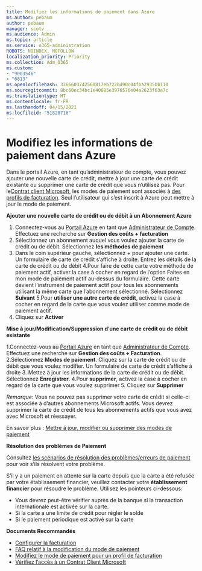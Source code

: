 ```yaml
---
title: Modifiez les informations de paiement dans Azure
ms.author: pebaum
author: pebaum
manager: scotv
ms.audience: Admin
ms.topic: article
ms.service: o365-administration
ROBOTS: NOINDEX, NOFOLLOW
localization_priority: Priority
ms.collection: Adm_O365
ms.custom:
- "9003546"
- "6813"
ms.openlocfilehash: 3366603742560817eb722bd90c04fba2935bb110
ms.sourcegitcommit: 8bc60ec34bc1e40685e3976576e04a2623f63a7c
ms.translationtype: HT
ms.contentlocale: fr-FR
ms.lasthandoff: 04/15/2021
ms.locfileid: "51820716"
---
```

# <a name="change-payment-information-in-azure"></a>Modifiez les informations de paiement dans Azure

Dans le portail Azure, en tant qu’administrateur de compte, vous pouvez ajouter une nouvelle carte de crédit, mettre à jour une carte de crédit existante ou supprimer une carte de crédit que vous n’utilisez pas. Pour le[Contrat client Microsoft](https://docs.microsoft.com/azure/billing/billing-how-to-change-credit-card?WT.mc_id=Portal-Microsoft_Azure_Support#check-access-to-a-microsoft-customer-agreement), les modes de paiement sont associés à [des profils de facturation](https://docs.microsoft.com/azure/billing/billing-how-to-change-credit-card?WT.mc_id=Portal-Microsoft_Azure_Support#change-payment-method-for-a-billing-profile). Seul l’utilisateur qui s’est inscrit à Azure peut mettre à jour le mode de paiement.

**Ajouter une nouvelle carte de crédit ou de débit à un Abonnement Azure**

1. Connectez-vous au [Portail Azure](https://portal.azure.com/) en tant que [Administrateur de Compte](https://docs.microsoft.com/azure/billing/billing-subscription-transfer?WT.mc_id=Portal-Microsoft_Azure_Support#whoisaa). Effectuez une recherche sur **Gestion des coûts + facturation**
2. Sélectionnez un abonnement auquel vous voulez ajouter la carte de crédit ou de débit. Sélectionnez **les méthodes de paiement**
3. Dans le coin supérieur gauche, sélectionnez + pour ajouter une carte. Un formulaire de carte de crédit s’affiche à droite. Entrez les détails de la carte de crédit ou de débit 4.Pour faire de cette carte votre méthode de paiement actif, activer la case à cocher en regard de l’option Faites en mon mode de paiement actif au-dessus du formulaire. Cette carte devient l’instrument de paiement actif pour tous les abonnements utilisant la même carte que l’abonnement sélectionné. Sélectionnez **Suivant** 5.Pour **utiliser une autre carte de crédit**, activez la case à cocher en regard de la carte que vous voulez utiliser comme mode de paiement actif.
6. Cliquez sur **Activer**

**Mise à jour/Modification/Suppression d’une carte de crédit ou de débit existante**

1.Connectez-vous au [Portail Azure](https://portal.azure.com/) en tant que [Administrateur de Compte](https://docs.microsoft.com/azure/billing/billing-subscription-transfer?WT.mc_id=Portal-Microsoft_Azure_Support#whoisaa). Effectuez une recherche sur **Gestion des coûts + Facturation**.
2.Sélectionnez **Modes de paiement**. Cliquez sur la carte de crédit ou de débit que vous voulez modifier. Un formulaire de carte de crédit s’affiche à droite 3. Mettez à jour les informations de la carte de crédit ou de débit. Sélectionnez **Enregistrer**.
4.Pour **supprimer**, activez la case à cocher en regard de la carte que vous voulez supprimer 5. Cliquez sur **Supprimer**

_Remarque_: Vous ne pouvez pas supprimer votre carte de crédit si celle-ci est associée à d’autres abonnements Microsoft actifs. Vous devrez supprimer la carte de crédit de tous les abonnements actifs que vous avez avec Microsoft et réessayer.

En savoir plus : [Mettre à jour, modifier ou supprimer des modes de paiement](https://docs.microsoft.com/azure/billing/billing-how-to-change-credit-card?WT.mc_id=Portal-Microsoft_Azure_Support)

**Résolution des problèmes de Paiement**

Consultez [les scénarios de résolution des problèmes/erreurs de paiement](https://support.microsoft.com/help/4505172/troubleshooting-payment-issues) pour voir s’ils résolvent votre problème.

S’il y a un paiement en attente sur la carte depuis que la carte a été refusée par votre établissement financier, veuillez contacter votre **établissement financier** pour résoudre le problème. Utilisez les pointeurs ci-dessous:

- Vous devrez peut-être vérifier auprès de la banque si la transaction internationale est activée sur la carte.
- Si la carte a une limite de crédit pour régler le solde
- Si le paiement périodique est activé sur la carte

**Documents Recommandés**

- [Configurer la facturation](https://azure.microsoft.com/pricing/invoicing/)
- [FAQ relatif à la modification du mode de paiement](https://docs.microsoft.com/azure/billing/billing-how-to-change-credit-card?WT.mc_id=Portal-Microsoft_Azure_Support#frequently-asked-questions) 
- [Modifiez le mode de paiement pour un profil de facturation](https://docs.microsoft.com/azure/billing/billing-how-to-change-credit-card?WT.mc_id=Portal-Microsoft_Azure_Support#change-payment-method-for-a-billing-profile)
- [Vérifiez l’accès à un Contrat Client Microsoft](https://docs.microsoft.com/azure/billing/billing-how-to-change-credit-card?WT.mc_id=Portal-Microsoft_Azure_Support#check-access-to-a-microsoft-customer-agreement)